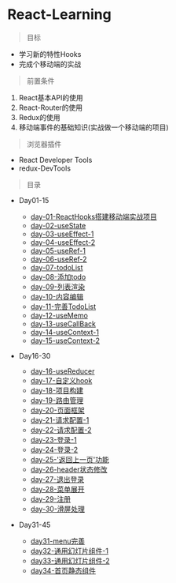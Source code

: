 # React-Learning

> 目标

* 学习新的特性Hooks
* 完成个移动端的实战

> 前置条件

1. React基本API的使用
2. React-Router的使用
3. Redux的使用
4. 移动端事件的基础知识(实战做一个移动端的项目)

> 浏览器插件

* React Developer Tools
* redux-DevTools

> 目录

* Day01-15

    * [day-01-ReactHooks搭建移动端实战项目](./Day01-15/day-01/ReactHooks搭建移动端实战项目.md)
    * [day-02-useState](./Day01-15/day-02/useState.md)
    * [day-03-useEffect-1](./Day01-15/day-03/useEffect-1.md)
    * [day-04-useEffect-2](./Day01-15/day-04/useEffect-2.md)
    * [day-05-useRef-1](./Day01-15/day-05/useRef-1.md)
    * [day-06-useRef-2](./Day01-15/day-06/useRef-2.md)
    * [day-07-todoList](./Day01-15/day-07/todoList.md)
    * [day-08-添加todo](./Day01-15/day-08/添加todo.md)
    * [day-09-列表渲染](./Day01-15/day-09/列表渲染.md)
    * [day-10-内容编辑](./Day01-15/day-10/内容编辑.md)
    * [day-11-完善TodoList](./Day01-15/day-11/完善TodoList.md)
    * [day-12-useMemo](./Day01-15/day-12/useMemo.md)
    * [day-13-useCallBack](./Day01-15/day-13/useCallBack.md)
    * [day-14-useContext-1](./Day01-15/day-14/useContext-1.md)
    * [day-15-useContext-2](./Day01-15/day-15/useContext-2.md)

* Day16-30   

    * [day-16-useReducer](./Day16-30/day-16/useReducer.md)
    * [day-17-自定义hook](./Day16-30/day-17/自定义hook.md)
    * [day-18-项目构建](./Day16-30/day-18/项目构建.md)
    * [day-19-路由管理](./Day16-30/day-19/路由管理.md)
    * [day-20-页面框架](./Day16-30/day-20/页面框架.md)
    * [day-21-请求配置-1](./Day16-30/day-21/请求配置-1.md)
    * [day-22-请求配置-2](./Day16-30/day-22/请求配置-2.md)
    * [day-23-登录-1](./Day16-30/day-23/登录-1.md)
    * [day-24-登录-2](./Day16-30/day-24/登录-2.md)
    * [day-25-'返回上一页'功能](./Day16-30/day-25/返回上一页.md)
    * [day-26-header状态修改](./Day16-30/day-26/header状态修改.md)
    * [day-27-退出登录](./Day16-30/day-27/退出登录.md)
    * [day-28-菜单展开](./Day16-30/day-28/菜单展开.md)
    * [day-29-注册](./Day16-30/day-29/注册.md)
    * [day-30-滑屏处理](./Day16-30/day-30/滑屏处理.md)

* Day31-45  

    * [day31-menu完善](./Day31-45/day-31/menu完善.md)
    * [day32-通用幻灯片组件-1](./Day31-45/day-32/通用幻灯片组件-1.md)
    * [day33-通用幻灯片组件-2](./Day31-45/day-33/通用幻灯片组件-2.md)
    * [day34-首页静态组件](./Day31-45/day-34/首页静态组件.md)

      
